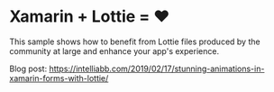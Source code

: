 # Xamarin + Lottie = ♥️
This sample shows how to benefit from Lottie files produced by the community at large and enhance your app's experience.

Blog post: https://intelliabb.com/2019/02/17/stunning-animations-in-xamarin-forms-with-lottie/
